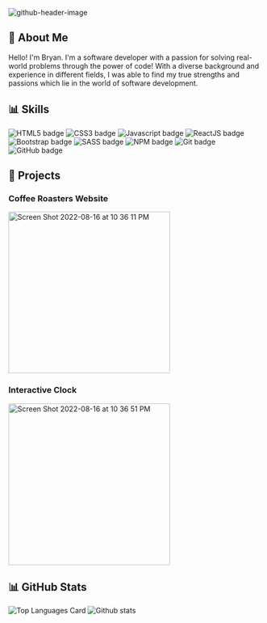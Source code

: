 ![github-header-image](https://user-images.githubusercontent.com/93671113/185207570-d5f191ae-0549-4c4e-81c4-e104796e6b41.png)

##  👤 About Me

Hello! I'm Bryan. I'm a software developer with a passion for solving real-world problems through the power of code! With a diverse background and experience in different fields, I was able to find my true strengths and passions which lie in the world of software development.

##  📊 Skills
![HTML5 badge](https://img.shields.io/badge/HTML5-E34F26?style=for-the-badge&logo=html5&logoColor=white)
![CSS3 badge](https://img.shields.io/badge/CSS3-1572B6?style=for-the-badge&logo=css3&logoColor=white)
![Javascript badge](https://img.shields.io/badge/JavaScript-323330?style=for-the-badge&logo=javascript&logoColor=F7DF1E)
![ReactJS badge](https://img.shields.io/badge/React-20232A?style=for-the-badge&logo=react&logoColor=61DAFB)
![Bootstrap badge](https://img.shields.io/badge/Bootstrap-563D7C?style=for-the-badge&logo=bootstrap&logoColor=white)
![SASS badge](https://img.shields.io/badge/Sass-CC6699?style=for-the-badge&logo=sass&logoColor=white)
![NPM badge](https://img.shields.io/badge/npm-CB3837?style=for-the-badge&logo=npm&logoColor=white)
![Git badge](https://img.shields.io/badge/GIT-E44C30?style=for-the-badge&logo=git&logoColor=white)
![GitHub badge](https://img.shields.io/badge/GitHub-100000?style=for-the-badge&logo=github&logoColor=white)

##  📌 Projects
### Coffee Roasters Website
<img width="320" alt="Screen Shot 2022-08-16 at 10 36 11 PM" src="https://user-images.githubusercontent.com/93671113/185022928-0892b9dc-dbaf-4faa-a69c-a381f682f8f2.png">

### Interactive Clock
<img width="320" alt="Screen Shot 2022-08-16 at 10 36 51 PM" src="https://user-images.githubusercontent.com/93671113/185023033-5212844c-15ce-45ec-9375-aefbce13b71b.png">

##  📊 GitHub Stats
![Top Languages Card](https://github-readme-stats.vercel.app/api/top-langs/?username=bkim1080&layout=compact)
![Github stats](https://github-readme-stats.vercel.app/api?username=bkim1080&theme=default&show_icons=true&count_private=true)
